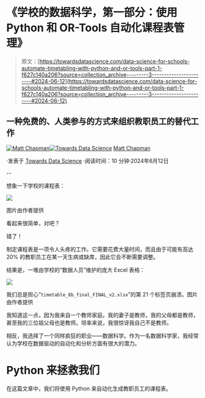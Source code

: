 # 《学校的数据科学，第一部分：使用 Python 和 OR-Tools 自动化课程表管理》

> 原文：[https://towardsdatascience.com/data-science-for-schools-automate-timetabling-with-python-and-or-tools-part-1-f627c140a206?source=collection_archive---------3-----------------------#2024-06-12](https://towardsdatascience.com/data-science-for-schools-automate-timetabling-with-python-and-or-tools-part-1-f627c140a206?source=collection_archive---------3-----------------------#2024-06-12)

## 一种免费的、人类参与的方式来组织教职员工的替代工作

[](https://medium.com/@mattchapmanmsc?source=post_page---byline--f627c140a206--------------------------------)[![Matt Chapman](../Images/7511deb8d9ed408ece21031f6614c532.png)](https://medium.com/@mattchapmanmsc?source=post_page---byline--f627c140a206--------------------------------)[](https://towardsdatascience.com/?source=post_page---byline--f627c140a206--------------------------------)[![Towards Data Science](../Images/a6ff2676ffcc0c7aad8aaf1d79379785.png)](https://towardsdatascience.com/?source=post_page---byline--f627c140a206--------------------------------) [Matt Chapman](https://medium.com/@mattchapmanmsc?source=post_page---byline--f627c140a206--------------------------------)

·发表于 [Towards Data Science](https://towardsdatascience.com/?source=post_page---byline--f627c140a206--------------------------------) ·阅读时间：10 分钟·2024年6月12日

--

想象一下学校的课程表：

![](../Images/c22eb96bbb3af6959197d209bca1ee37.png)

图片由作者提供

看起来很简单，对吧？

错了！

制定课程表是一项令人头疼的工作。它需要花费大量时间，而且由于可能有高达 20% 的教职员工在某一天生病或缺席，因此它会不断需要调整。

结果是，一堆由学校的“数据人员”维护的庞大 Excel 表格：

![](../Images/87e451f883ebc32259e0ad3d36180be9.png)

我们总是担心“`timetable_8b_final_FINAL_v2.xlsx`”的第 21 个标签页崩溃。图片由作者提供

我知道这一点，因为我来自一个教师家庭。我的妻子是教师，我的父母都是教师，甚至我的三位祖父母也是教师。坦率来说，我很惊讶我自己不是教师。

相反，我选择了一个同样疯狂的职业——数据科学。作为一名数据科学家，我经常认为学校在数据驱动的自动化和分析方面有很大的潜力。

# Python 来拯救我们

在这篇文章中，我们将使用 Python 来自动化生成教职员工的课程表。
